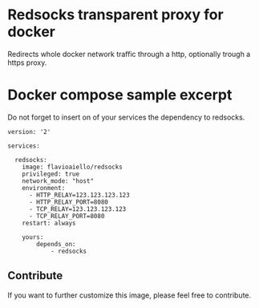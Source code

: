 # Redsocks transparent proxy for docker
Redirects whole docker network traffic through a http, optionally trough a https proxy. 

# Docker compose sample excerpt
Do not forget to insert on of your services the dependency to redsocks. 
```
version: '2'

services:

  redsocks:
    image: flavioaiello/redsocks
    privileged: true
    network_mode: "host"
    environment:
      - HTTP_RELAY=123.123.123.123
      - HTTP_RELAY_PORT=8080
      - TCP_RELAY=123.123.123.123
      - TCP_RELAY_PORT=8080
    restart: always

    yours:
        depends_on:
            - redsocks
```

## Contribute
If you want to further customize this image, please feel free to contribute.
